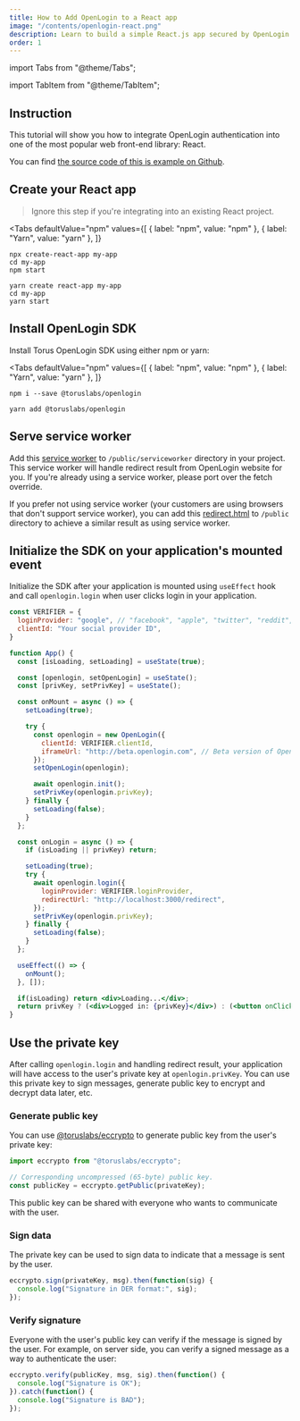 ```yaml
---
title: How to Add OpenLogin to a React app
image: "/contents/openlogin-react.png"
description: Learn to build a simple React.js app secured by OpenLogin.
order: 1
---
```


import Tabs from "@theme/Tabs";

import TabItem from "@theme/TabItem";

## Instruction

This tutorial will show you how to integrate OpenLogin authentication into one
of the most popular web front-end library: React.

You can find [the source code of this is example on Github](https://github.com/phuctm97/openlogin-react).

## Create your React app

> Ignore this step if you're integrating into an existing React project.

<Tabs
  defaultValue="npm"
  values={[
    { label: "npm", value: "npm" },
    { label: "Yarn", value: "yarn" },
  ]}
>
<TabItem value="npm">

```shell
npx create-react-app my-app
cd my-app
npm start
```

</TabItem>

<TabItem value="yarn">

```shell
yarn create react-app my-app
cd my-app
yarn start
```

</TabItem>

</Tabs>

## Install OpenLogin SDK

Install Torus OpenLogin SDK using either npm or yarn:

<Tabs
  defaultValue="npm"
  values={[
    { label: "npm", value: "npm" },
    { label: "Yarn", value: "yarn" },
  ]}
>
<TabItem value="npm">

```shell
npm i --save @toruslabs/openlogin
```

</TabItem>

<TabItem value="yarn">

```shell
yarn add @toruslabs/openlogin
```

</TabItem>

</Tabs>

## Serve service worker

Add this [service worker](https://github.com/torusresearch/torus-direct-web-sdk/blob/master/examples/react-app/public/serviceworker/sw.js) to `/public/serviceworker` directory in your project. This service worker will handle redirect result from OpenLogin website for you. If you're already using a service worker, please port over the fetch override.

If you prefer not using service worker (your customers are using browsers that don't support service worker), you can add this [redirect.html](https://github.com/torusresearch/torus-direct-web-sdk/blob/master/examples/react-app/public/serviceworker/ridirect.html) to `/public` directory to achieve a similar result as using service worker.

## Initialize the SDK on your application's mounted event

Initialize the SDK after your application is mounted using `useEffect` hook and call `openlogin.login` when user clicks login in your application.

```jsx
const VERIFIER = {
  loginProvider: "google", // "facebook", "apple", "twitter", "reddit", etc. See full list of supported logins: https://docs.tor.us/direct-auth/supported-authenticators-verifiers
  clientId: "Your social provider ID",
}

function App() {
  const [isLoading, setLoading] = useState(true);

  const [openlogin, setOpenLogin] = useState();
  const [privKey, setPrivKey] = useState();

  const onMount = async () => {
    setLoading(true);

    try {
      const openlogin = new OpenLogin({
        clientId: VERIFIER.clientId,
        iframeUrl: "http://beta.openlogin.com", // Beta version of OpenLogin
      });
      setOpenLogin(openlogin);

      await openlogin.init();
      setPrivKey(openlogin.privKey);
    } finally {
      setLoading(false);
    }
  };

  const onLogin = async () => {
    if (isLoading || privKey) return;

    setLoading(true);
    try {
      await openlogin.login({
        loginProvider: VERIFIER.loginProvider,
        redirectUrl: "http://localhost:3000/redirect",
      });
      setPrivKey(openlogin.privKey);
    } finally {
      setLoading(false);
    }
  };

  useEffect(() => {
    onMount();
  }, []);

  if(isLoading) return <div>Loading...</div>;
  return privKey ? (<div>Logged in: {privKey}</div>) : (<button onClick={onLogin}>Login</button>);
}
```

## Use the private key

After calling `openlogin.login` and handling redirect result, your application will have access to the user's private key at `openlogin.privKey`. You can use this private key to sign messages, generate public key to encrypt and decrypt data later, etc.

### Generate public key

You can use [@toruslabs/eccrypto](https://www.npmjs.com/package/@toruslabs/eccrypto) to generate public key from the user's private key:

```js
import eccrypto from "@toruslabs/eccrypto";

// Corresponding uncompressed (65-byte) public key.
const publicKey = eccrypto.getPublic(privateKey);
```

This public key can be shared with everyone who wants to communicate with the user.

### Sign data

The private key can be used to sign data to indicate that a message is sent by the user.

```js
eccrypto.sign(privateKey, msg).then(function(sig) {
  console.log("Signature in DER format:", sig);
});
```

### Verify signature

Everyone with the user's public key can verify if the message is signed by the user. For example, on server side, you can verify a signed message as a way to authenticate the user:

```js
eccrypto.verify(publicKey, msg, sig).then(function() {
  console.log("Signature is OK");
}).catch(function() {
  console.log("Signature is BAD");
});
```
